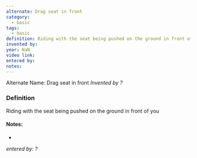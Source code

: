 ```yaml
---
alternate: Drag seat in front
category:
  - basic
tags:
  - basic
definition: Riding with the seat being pushed on the ground in front of you
invented by: 
year: NaN
video link: 
entered by: 
notes: 
---
```

Alternate Name: Drag seat in front
*Invented by ?*

### Definition
Riding with the seat being pushed on the ground in front of you


#### Notes:
- 
*entered by: ?*
